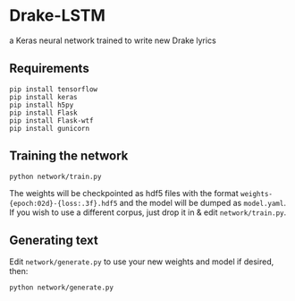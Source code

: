 # Drake-LSTM

a Keras neural network trained to write new Drake lyrics

## Requirements

```
pip install tensorflow
pip install keras
pip install h5py
pip install Flask
pip install Flask-wtf
pip install gunicorn
```

## Training the network

```
python network/train.py
```

The weights will be checkpointed as hdf5 files with the format `weights-{epoch:02d}-{loss:.3f}.hdf5` and the model will be dumped as `model.yaml`. If you wish to use a different corpus, just drop it in & edit `network/train.py`.

## Generating text
Edit `network/generate.py` to use your new weights and model if desired, then:

```
python network/generate.py
```
